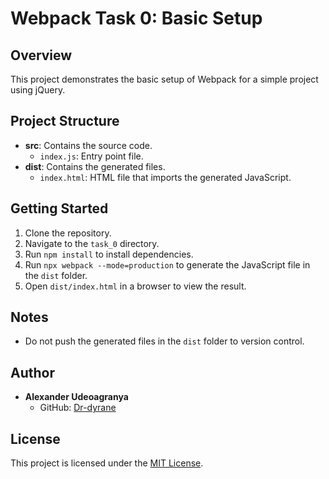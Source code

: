 # Webpack Task 0: Basic Setup

## Overview
This project demonstrates the basic setup of Webpack for a simple project using jQuery.

## Project Structure
- **src**: Contains the source code.
  - `index.js`: Entry point file.
- **dist**: Contains the generated files.
  - `index.html`: HTML file that imports the generated JavaScript.

## Getting Started
1. Clone the repository.
2. Navigate to the `task_0` directory.
3. Run `npm install` to install dependencies.
4. Run `npx webpack --mode=production` to generate the JavaScript file in the `dist` folder.
5. Open `dist/index.html` in a browser to view the result.

## Notes
- Do not push the generated files in the `dist` folder to version control.

## Author
- **Alexander Udeoagranya**
  - GitHub: [Dr-dyrane](https://github.com/Dr-dyrane)

## License
This project is licensed under the [MIT License](LICENSE).

